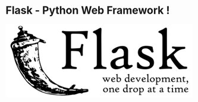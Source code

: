 Flask - Python Web Framework !
============================
![Alt text](/flask.png?raw=true "Flask - Python Web Framework")